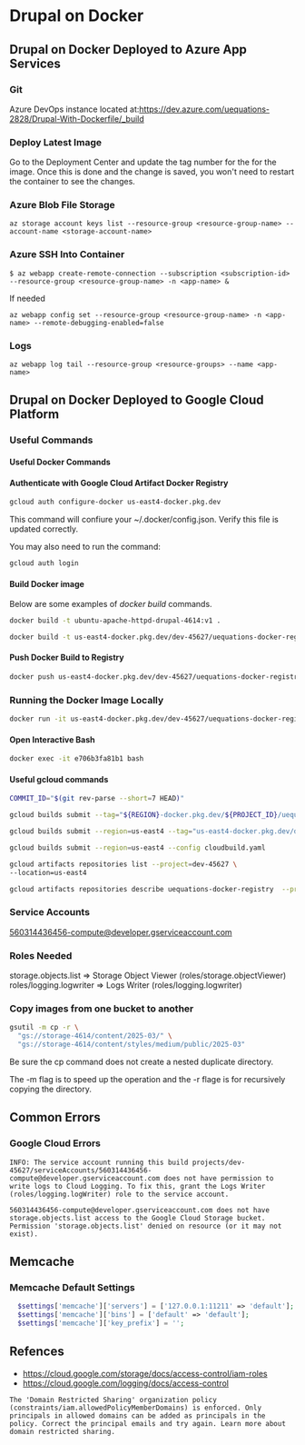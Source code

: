 # Drupal on Docker

## Drupal on Docker Deployed to Azure App Services

### Git
Azure DevOps instance located at:https://dev.azure.com/uequations-2828/Drupal-With-Dockerfile/_build

### Deploy Latest Image
Go to the Deployment Center and update the tag number for the for the image. Once this is done and the change is saved, you won't need to restart the container to see the changes.

### Azure Blob File Storage
```
az storage account keys list --resource-group <resource-group-name> --account-name <storage-account-name>
```

### Azure SSH Into Container
```
$ az webapp create-remote-connection --subscription <subscription-id> --resource-group <resource-group-name> -n <app-name> &
```

If needed
```
az webapp config set --resource-group <resource-group-name> -n <app-name> --remote-debugging-enabled=false
```

### Logs
```
az webapp log tail --resource-group <resource-groups> --name <app-name>
```

## Drupal on Docker Deployed to Google Cloud Platform

### Useful Commands

#### Useful Docker Commands

#### Authenticate with Google Cloud Artifact Docker Registry
```sh
gcloud auth configure-docker us-east4-docker.pkg.dev
```
This command will confiure your ~/.docker/config.json. Verify this file is updated correctly.

You may also need to run the command:
```sh
gcloud auth login
```

#### Build Docker image
Below are some examples of *docker build* commands.
```sh
docker build -t ubuntu-apache-httpd-drupal-4614:v1 .
```

```sh
docker build -t us-east4-docker.pkg.dev/dev-45627/uequations-docker-registry/ubuntu-apache-httpd-drupal-4614:v8 .
```
#### Push Docker Build to Registry
```sh
docker push us-east4-docker.pkg.dev/dev-45627/uequations-docker-registry/ubuntu-apache-httpd-drupal-4614:v8
```

### Running the Docker Image Locally
```sh
docker run -it us-east4-docker.pkg.dev/dev-45627/uequations-docker-registry/ubuntu-apache-httpd-drupal-4614:v4
```

#### Open Interactive Bash
```sh
docker exec -it e706b3fa81b1 bash
```

#### Useful gcloud commands
```sh
COMMIT_ID="$(git rev-parse --short=7 HEAD)"

gcloud builds submit --tag="${REGION}-docker.pkg.dev/${PROJECT_ID}/uequations-docker-registry/ubuntu-apache-httpd-php:v0.2" .

gcloud builds submit --region=us-east4 --tag="us-east4-docker.pkg.dev/dev-45627/uequations-docker-registry/ubuntu-apache-httpd-php:v0.2" .

gcloud builds submit --region=us-east4 --config cloudbuild.yaml
```

```sh
gcloud artifacts repositories list --project=dev-45627 \
--location=us-east4
```

```sh
gcloud artifacts repositories describe uequations-docker-registry  --project=dev-45627 --location=us-east4
```

### Service Accounts
560314436456-compute@developer.gserviceaccount.com

### Roles Needed
storage.objects.list => Storage Object Viewer (roles/storage.objectViewer)
roles/logging.logwriter => Logs Writer (roles/logging.logwriter)

### Copy images from one bucket to another

```sh
gsutil -m cp -r \
  "gs://storage-4614/content/2025-03/" \
  "gs://storage-4614/content/styles/medium/public/2025-03"
```
Be sure the cp command does not create a nested duplicate directory.

The -m flag is to speed up the operation and the -r flage is for recursively copying the directory.

## Common Errors

### Google Cloud Errors
```
INFO: The service account running this build projects/dev-45627/serviceAccounts/560314436456-compute@developer.gserviceaccount.com does not have permission to write logs to Cloud Logging. To fix this, grant the Logs Writer (roles/logging.logWriter) role to the service account.
```

```
560314436456-compute@developer.gserviceaccount.com does not have storage.objects.list access to the Google Cloud Storage bucket. Permission 'storage.objects.list' denied on resource (or it may not exist).
```

## Memcache
### Memcache Default Settings
```php
  $settings['memcache']['servers'] = ['127.0.0.1:11211' => 'default'];
  $settings['memcache']['bins'] = ['default' => 'default'];
  $settings['memcache']['key_prefix'] = '';
```

## Refences
- https://cloud.google.com/storage/docs/access-control/iam-roles
- https://cloud.google.com/logging/docs/access-control

```
The 'Domain Restricted Sharing' organization policy (constraints/iam.allowedPolicyMemberDomains) is enforced. Only principals in allowed domains can be added as principals in the policy. Correct the principal emails and try again. Learn more about domain restricted sharing.
```